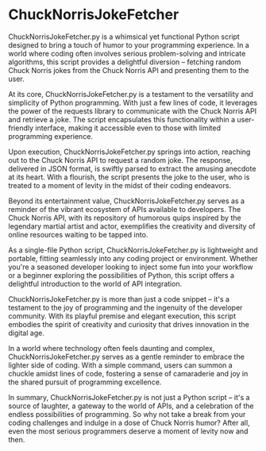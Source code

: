 # ChuckNorrisJokeFetcher

ChuckNorrisJokeFetcher.py is a whimsical yet functional Python script designed to bring a touch of humor to your programming experience. In a world where coding often involves serious problem-solving and intricate algorithms, this script provides a delightful diversion – fetching random Chuck Norris jokes from the Chuck Norris API and presenting them to the user.

At its core, ChuckNorrisJokeFetcher.py is a testament to the versatility and simplicity of Python programming. With just a few lines of code, it leverages the power of the requests library to communicate with the Chuck Norris API and retrieve a joke. The script encapsulates this functionality within a user-friendly interface, making it accessible even to those with limited programming experience.

Upon execution, ChuckNorrisJokeFetcher.py springs into action, reaching out to the Chuck Norris API to request a random joke. The response, delivered in JSON format, is swiftly parsed to extract the amusing anecdote at its heart. With a flourish, the script presents the joke to the user, who is treated to a moment of levity in the midst of their coding endeavors.

Beyond its entertainment value, ChuckNorrisJokeFetcher.py serves as a reminder of the vibrant ecosystem of APIs available to developers. The Chuck Norris API, with its repository of humorous quips inspired by the legendary martial artist and actor, exemplifies the creativity and diversity of online resources waiting to be tapped into.

As a single-file Python script, ChuckNorrisJokeFetcher.py is lightweight and portable, fitting seamlessly into any coding project or environment. Whether you're a seasoned developer looking to inject some fun into your workflow or a beginner exploring the possibilities of Python, this script offers a delightful introduction to the world of API integration.

ChuckNorrisJokeFetcher.py is more than just a code snippet – it's a testament to the joy of programming and the ingenuity of the developer community. With its playful premise and elegant execution, this script embodies the spirit of creativity and curiosity that drives innovation in the digital age.

In a world where technology often feels daunting and complex, ChuckNorrisJokeFetcher.py serves as a gentle reminder to embrace the lighter side of coding. With a simple command, users can summon a chuckle amidst lines of code, fostering a sense of camaraderie and joy in the shared pursuit of programming excellence.

In summary, ChuckNorrisJokeFetcher.py is not just a Python script – it's a source of laughter, a gateway to the world of APIs, and a celebration of the endless possibilities of programming. So why not take a break from your coding challenges and indulge in a dose of Chuck Norris humor? After all, even the most serious programmers deserve a moment of levity now and then.
